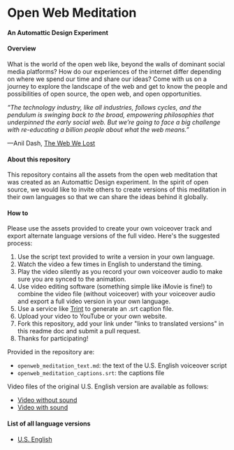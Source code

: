 # Open Web Meditation

#### An Automattic Design Experiment

#### Overview
What is the world of the open web like, beyond the walls of dominant social media platforms? How do our experiences of the internet differ depending on where we spend our time and share our ideas? Come with us on a journey to explore the landscape of the web and get to know the people and possibilities of open source, the open web, and open opportunities.

_“The technology industry, like all industries, follows cycles, and the pendulum is swinging back to the broad, empowering philosophies that underpinned the early social web. But we’re going to face a big challenge with re-educating a billion people about what the web means.”_

—Anil Dash, [The Web We Lost](https://anildash.com/2012/12/13/the_web_we_lost/)

#### About this repository

This repository contains all the assets from the open web meditation that was created as an Automattic Design experiment. In the spirit of open source, we would like to invite others to create versions of this meditation in their own languages so that we can share the ideas behind it globally. 

#### How to

Please use the assets provided to create your own voiceover track and export alternate language versions of the full video. Here's the suggested process:
1) Use the script text provided to write a version in your own language.
2) Watch the video a few times in English to understand the timing.
3) Play the video silently as you record your own voiceover audio to make sure you are synced to the animation.
4) Use video editing software (something simple like iMovie is fine!) to combine the video file (without voiceover) with your voiceover audio and export a full video version in your own language.
5) Use a service like [Trint](https://trint.com) to generate an .srt caption file.
6) Upload your video to YouTube or your own website. 
7) Fork this repository, add your link under "links to translated versions" in this readme doc and submit a pull request.
8) Thanks for participating!

Provided in the repository are:
- `openweb_meditation_text.md`: the text of the U.S. English voiceover script
- `openweb_meditation_captions.srt`: the captions file

Video files of the original U.S. English version are available as follows:
- [Video without sound](https://automatticdesign.files.wordpress.com/2019/04/openweb_silent.mp4)
- [Video with sound](https://automatticdesign.files.wordpress.com/2019/03/openweb.mp4)

#### List of all language versions
- [U.S. English](https://automatticdesign.files.wordpress.com/2019/03/openweb_meditation_fullmix.mp4)
